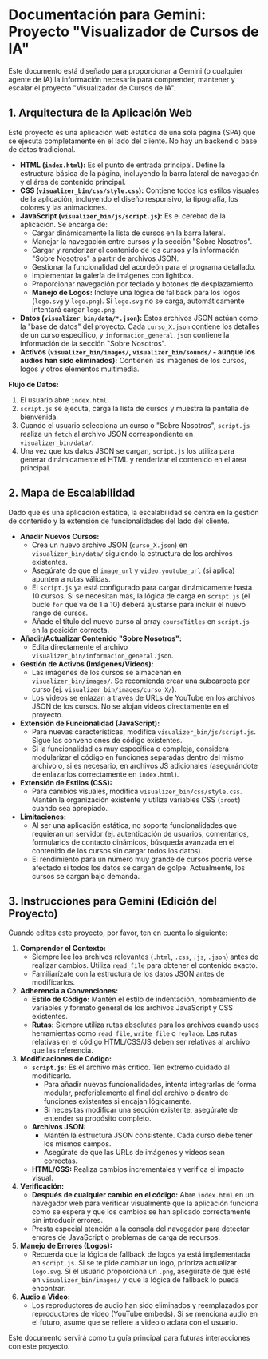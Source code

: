 # Documentación para Gemini: Proyecto "Visualizador de Cursos de IA"

Este documento está diseñado para proporcionar a Gemini (o cualquier agente de IA) la información necesaria para comprender, mantener y escalar el proyecto "Visualizador de Cursos de IA".

## 1. Arquitectura de la Aplicación Web

Este proyecto es una aplicación web estática de una sola página (SPA) que se ejecuta completamente en el lado del cliente. No hay un backend o base de datos tradicional.

*   **HTML (`index.html`):** Es el punto de entrada principal. Define la estructura básica de la página, incluyendo la barra lateral de navegación y el área de contenido principal.
*   **CSS (`visualizer_bin/css/style.css`):** Contiene todos los estilos visuales de la aplicación, incluyendo el diseño responsivo, la tipografía, los colores y las animaciones.
*   **JavaScript (`visualizer_bin/js/script.js`):** Es el cerebro de la aplicación. Se encarga de:
    *   Cargar dinámicamente la lista de cursos en la barra lateral.
    *   Manejar la navegación entre cursos y la sección "Sobre Nosotros".
    *   Cargar y renderizar el contenido de los cursos y la información "Sobre Nosotros" a partir de archivos JSON.
    *   Gestionar la funcionalidad del acordeón para el programa detallado.
    *   Implementar la galería de imágenes con lightbox.
    *   Proporcionar navegación por teclado y botones de desplazamiento.
    *   **Manejo de Logos:** Incluye una lógica de fallback para los logos (`logo.svg` y `logo.png`). Si `logo.svg` no se carga, automáticamente intentará cargar `logo.png`.
*   **Datos (`visualizer_bin/data/*.json`):** Estos archivos JSON actúan como la "base de datos" del proyecto. Cada `curso_X.json` contiene los detalles de un curso específico, y `informacion_general.json` contiene la información de la sección "Sobre Nosotros".
*   **Activos (`visualizer_bin/images/`, `visualizer_bin/sounds/` - aunque los audios han sido eliminados):** Contienen las imágenes de los cursos, logos y otros elementos multimedia.

**Flujo de Datos:**
1.  El usuario abre `index.html`.
2.  `script.js` se ejecuta, carga la lista de cursos y muestra la pantalla de bienvenida.
3.  Cuando el usuario selecciona un curso o "Sobre Nosotros", `script.js` realiza un `fetch` al archivo JSON correspondiente en `visualizer_bin/data/`.
4.  Una vez que los datos JSON se cargan, `script.js` los utiliza para generar dinámicamente el HTML y renderizar el contenido en el área principal.

## 2. Mapa de Escalabilidad

Dado que es una aplicación estática, la escalabilidad se centra en la gestión de contenido y la extensión de funcionalidades del lado del cliente.

*   **Añadir Nuevos Cursos:**
    *   Crea un nuevo archivo JSON (`curso_X.json`) en `visualizer_bin/data/` siguiendo la estructura de los archivos existentes.
    *   Asegúrate de que el `image_url` y `video.youtube_url` (si aplica) apunten a rutas válidas.
    *   El `script.js` ya está configurado para cargar dinámicamente hasta 10 cursos. Si se necesitan más, la lógica de carga en `script.js` (el bucle `for` que va de 1 a 10) deberá ajustarse para incluir el nuevo rango de cursos.
    *   Añade el título del nuevo curso al array `courseTitles` en `script.js` en la posición correcta.
*   **Añadir/Actualizar Contenido "Sobre Nosotros":**
    *   Edita directamente el archivo `visualizer_bin/informacion_general.json`.
*   **Gestión de Activos (Imágenes/Videos):**
    *   Las imágenes de los cursos se almacenan en `visualizer_bin/images/`. Se recomienda crear una subcarpeta por curso (ej. `visualizer_bin/images/curso_X/`).
    *   Los videos se enlazan a través de URLs de YouTube en los archivos JSON de los cursos. No se alojan videos directamente en el proyecto.
*   **Extensión de Funcionalidad (JavaScript):**
    *   Para nuevas características, modifica `visualizer_bin/js/script.js`. Sigue las convenciones de código existentes.
    *   Si la funcionalidad es muy específica o compleja, considera modularizar el código en funciones separadas dentro del mismo archivo o, si es necesario, en archivos JS adicionales (asegurándote de enlazarlos correctamente en `index.html`).
*   **Extensión de Estilos (CSS):**
    *   Para cambios visuales, modifica `visualizer_bin/css/style.css`. Mantén la organización existente y utiliza variables CSS (`:root`) cuando sea apropiado.
*   **Limitaciones:**
    *   Al ser una aplicación estática, no soporta funcionalidades que requieran un servidor (ej. autenticación de usuarios, comentarios, formularios de contacto dinámicos, búsqueda avanzada en el contenido de los cursos sin cargar todos los datos).
    *   El rendimiento para un número muy grande de cursos podría verse afectado si todos los datos se cargan de golpe. Actualmente, los cursos se cargan bajo demanda.

## 3. Instrucciones para Gemini (Edición del Proyecto)

Cuando edites este proyecto, por favor, ten en cuenta lo siguiente:

1.  **Comprender el Contexto:**
    *   Siempre lee los archivos relevantes (`.html`, `.css`, `.js`, `.json`) antes de realizar cambios. Utiliza `read_file` para obtener el contenido exacto.
    *   Familiarízate con la estructura de los datos JSON antes de modificarlos.
2.  **Adherencia a Convenciones:**
    *   **Estilo de Código:** Mantén el estilo de indentación, nombramiento de variables y formato general de los archivos JavaScript y CSS existentes.
    *   **Rutas:** Siempre utiliza rutas absolutas para los archivos cuando uses herramientas como `read_file`, `write_file` o `replace`. Las rutas relativas en el código HTML/CSS/JS deben ser relativas al archivo que las referencia.
3.  **Modificaciones de Código:**
    *   **`script.js`:** Es el archivo más crítico. Ten extremo cuidado al modificarlo.
        *   Para añadir nuevas funcionalidades, intenta integrarlas de forma modular, preferiblemente al final del archivo o dentro de funciones existentes si encajan lógicamente.
        *   Si necesitas modificar una sección existente, asegúrate de entender su propósito completo.
    *   **Archivos JSON:**
        *   Mantén la estructura JSON consistente. Cada curso debe tener los mismos campos.
        *   Asegúrate de que las URLs de imágenes y videos sean correctas.
    *   **HTML/CSS:** Realiza cambios incrementales y verifica el impacto visual.
4.  **Verificación:**
    *   **Después de cualquier cambio en el código:** Abre `index.html` en un navegador web para verificar visualmente que la aplicación funciona como se espera y que los cambios se han aplicado correctamente sin introducir errores.
    *   Presta especial atención a la consola del navegador para detectar errores de JavaScript o problemas de carga de recursos.
5.  **Manejo de Errores (Logos):**
    *   Recuerda que la lógica de fallback de logos ya está implementada en `script.js`. Si se te pide cambiar un logo, prioriza actualizar `logo.svg`. Si el usuario proporciona un `.png`, asegúrate de que esté en `visualizer_bin/images/` y que la lógica de fallback lo pueda encontrar.
6.  **Audio a Video:**
    *   Los reproductores de audio han sido eliminados y reemplazados por reproductores de video (YouTube embeds). Si se menciona audio en el futuro, asume que se refiere a video o aclara con el usuario.

Este documento servirá como tu guía principal para futuras interacciones con este proyecto.
